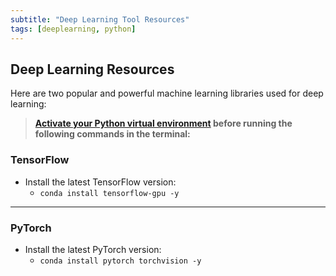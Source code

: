 ```yaml
---
subtitle: "Deep Learning Tool Resources"
tags: [deeplearning, python]
---
```


## Deep Learning Resources

Here are two popular and powerful machine learning libraries used for deep learning:

> **[Activate your Python virtual environment][pythonres] before running the following commands in the terminal:**

### TensorFlow

- Install the latest TensorFlow version:
  - `conda install tensorflow-gpu -y`

---

### PyTorch

- Install the latest PyTorch version:
  - `conda install pytorch torchvision -y`

[pythonres]: /page/pythonresources
